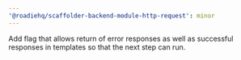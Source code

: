 ```yaml
---
'@roadiehq/scaffolder-backend-module-http-request': minor
---
```


Add flag that allows return of error responses as well as successful responses in templates so that the next step can run.
